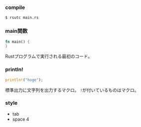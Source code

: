 ### compile
```
$ rsutc main.rs
```

### main関数
```rust
fn main() {
}
```
Rustプログラムで実行される最初のコード。

### println!
```rust
println!("hoge");
```
標準出力に文字列を出力するマクロ。
`!`が付いているものはマクロ。

### style
- tab
- space 4
